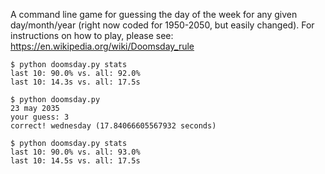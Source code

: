 A command line game for guessing the day of the week for any given day/month/year (right now coded for 1950-2050, but easily changed). For instructions on how to play, please see: https://en.wikipedia.org/wiki/Doomsday_rule

    $ python doomsday.py stats
    last 10: 90.0% vs. all: 92.0%
    last 10: 14.3s vs. all: 17.5s

    $ python doomsday.py
    23 may 2035
    your guess: 3
    correct! wednesday (17.84066605567932 seconds)

    $ python doomsday.py stats
    last 10: 90.0% vs. all: 93.0%
    last 10: 14.5s vs. all: 17.5s
